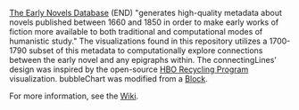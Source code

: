 [The Early Novels Database](https://earlynovels.github.io/) (END) "generates high-quality metadata about novels published between 1660
 and 1850 in order to make early works of fiction more available to both traditional and computational modes of humanistic study." 
 The visualizations found in this repository utilizes a 1700-1790 subset of this metadata to computationally explore 
 connections between the early novel and any epigraphs within. The connectingLines' design was inspired by the open-source 
 [HBO Recycling Program](http://zgrossbart.github.io/hborecycling) visualization. bubbleChart was modified from a 
 [Block](https://bl.ocks.org/john-guerra/0d81ccfd24578d5d563c55e785b3b40a).
 
 For more information, see the [Wiki](https://github.swarthmore.edu/SPEED/END-Visualization-Up-To-Date/wiki).
